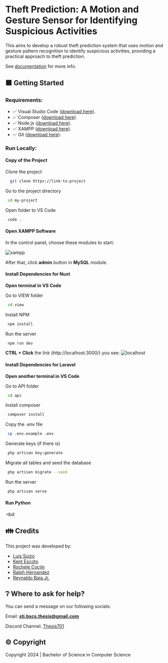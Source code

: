 # Theft Prediction: A Motion and Gesture Sensor for Identifying Suspicious Activities
This aims to develop a robust theft prediction system that uses motion and gesture pattern recognition to identify suspicious activities, providing a practical approach to theft prediction.

See [documentation](https://drive.google.com/file/d/13JfqGKbeYx3t3D2HC0iH9tSk4r64igUF/view?usp=sharing) for more info.


## 🟩 Getting Started 

### Requirements:

- ✅ Visual Studio Code ([download here](https://code.visualstudio.com/)).
- ✅ Composer ([download here](https://getcomposer.org/)).
- ✅ Node.js ([download here](https://nodejs.org/en)).
- ✅ XAMPP ([download here](https://www.apachefriends.org/)).
- ✅ Git ([download here](https://git-scm.com/downloads)).

### Run Locally:

#### Copy of the Project

Clone the project

```bash
  git clone https://link-to-project
```

Go to the project directory

```bash
 cd my-project
```

Open folder to VS Code

```bash
 code .
```


#### Open XAMPP Software

In the control panel, choose these modules to start:

![xampp](https://drive.google.com/file/d/1MaZx_BNTGF825tGRqm4aav16ggfK3gMp/view?usp=sharing)

After that, click **admin** button in **MySQL** module.


#### Install Dependencies for Nuxt

**Open terminal in VS Code**

Go to VIEW folder

```bash
 cd view
```

Install NPM

```bash
 npm install
```

Run the server

```bash
 npm run dev
```

**CTRL + Click** the link (http://localhost:3000/) you see:
![localhost](https://drive.google.com/file/d/1ZUasDbDnpKBn2sKebAHRpFY8HsPvE9Sb/view?usp=sharing)


#### Install Dependencies for Laravel

**Open another terminal in VS Code**

Go to API folder

```bash
 cd api
```

Install composer

```bash
 composer install
```

Copy the .env file

```bash
 cp .env.example .env
```

Generate keys (if there is)

```bash
 php artisan key:generate
```

Migrate all tables and seed the database

```bash
 php artisan migrate --seed
```

Run the server

```bash
 php artisan serve
```

#### Run Python
-tbd


## 👪 Credits
This project was developed by:
- [Luis Suizo](https://github.com/evander092002)
- [Kent Escoto](https://github.com/KJLEscoto)
- [Rochele Cocjin](https://github.com/iochel)
- [Ralph Hernandez](https://github.com/yourboiralph)
- [Reynaldo Baja Jr.](https://github.com/rey-cloud)


## ❔ Where to ask for help?
You can send a message on our following socials:

Email: **sti.bscs.thesis@gmail.com**

Discord Channel: [Thesis701](https://discord.gg/CBUbE33zPF)


## ©️ Copyright
Copyright 2024 | Bachelor of Science in Computer Science


